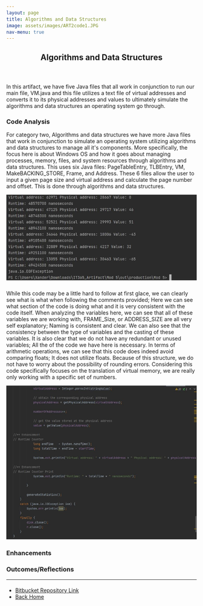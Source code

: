 ```yaml
---
layout: page
title: Algorithms and Data Structures
image: assets/images/ART2code1.JPG
nav-menu: true
---
```


<!-- Main -->
<div id="main" class="alt">

<!-- One -->
<section id="one">
	<div class="inner">
		<header class="major">
			<h1>Algorithms and Data Structures</h1>
		</header>

<!-- Content -->
<h2 id="content"></h2>
<p>In this artifact, we have five Java files that all work in conjunction to run our main file, VM.java and this file utilizes a text file of virtual addresses and converts it to its physical addresses and values to ultimately simulate the algorithms and data structures an operating system go through.</p>
<div class="row">
	<div class="6u 12u$(small)">
		<h3>Code Analysis</h3>
<p>For category two, Algorithms and data structures we have more Java files that work in conjunction to simulate an operating system utilizing algorithms and data structures to manage all it's components. More specifically, the focus here is about Windows OS and how it goes about managing processes, memory, files, and system resources through algorithms and data structures. This uses six Java files: PageTableEntry, TLBEntry, VM, MakeBACKING_STORE, Frame, and Address. These 6 files allow the user to input a given page size and virtual address and calculate the page number and offset. This is done through algorithms and data structures.</p>
<div class="12u$ 12u$(medium)"><span class="image fit"><img src="assets/images/ART2term1.JPG" alt="" /></span></div>
</div>
	<div class="6u$ 12u$(small)">
		<h3></h3>
<p>While this code may be a little hard to follow at first glace, we can clearly see what is what when following the comments provided; Here we can see what section of the code is doing what and it is very consistent with the code itself. When analyzing the variables here, we can see that all of these variables we are working with, FRAME_Size, or ADDRESS_SIZE are all very self explanatory; Naming is consistent and clear. We can also see that the consistency between the type of variables and the casting of these variables. It is also clear that we do not have any redundant or unused variables; All the of the code we have here is necessary. In terms of arithmetic operations, we can see that this code does indeed avoid comparing floats; It does not utilize floats. Because of this structure, we do not have to worry about the possibility of rounding errors. Considering this code specifically focuses on the translation of virtual memory, we are really only working with a specific set of numbers.</p>
<div class="12u$ 12u$(small)"><span class="image fit"><img src="assets/images/ART2code1.JPG" alt="" /></span></div>
	</div>
	<!-- Break -->
	<div class="6u 12u$(small)">
		<h3>Enhancements</h3>
		<p> 



</p>
	</div>
	<div class="6u 12u$(small)">
		<h3>Outcomes/Reflections</h3>
		<p>



</p>
       </div>
</div>

<hr class="major" />
		
<!-- Buttons -->
<h4></h4>
<ul class="actions vertical">
	<li><a href="https://bitbucket.org/xanderbell/cs499_art2/src/master/" class="button fit">Bitbucket Repository Link</a></li>
	<li><a href="https://xander325.github.io/xanderbell.github.io/" class="button special fit">Back Home</a></li>
	</ul>
</div>
